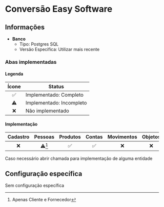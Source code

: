 # Conversão Easy Software  
## Informações  
- **Banco**  
    - Tipo: Postgres SQL  
    - Versão Especifica: Utilizar mais recente  


### Abas implementadas

#### Legenda

| Ícone | Status                   |
| :-----: | ------------------------ |
| ✅    | Implementado: Completo   |
| ⚠️    | Implementado: Incompleto |
| ❌    | Não implementado         |
  
#### Implementação

| Cadastro | Pessoas | Produtos | Contas | Movimentos | Objetos |
| :------: | :-----: | :------: | :----: | :--------: | :-----: |
|    ❌     | ⚠️[^1]  |    ✅     |   ✅    |     ❌      |    ❌    |


[^1]: Apenas Cliente e Fornecedor 

Caso necessário abrir chamada para implementação de alguma entidade

## Configuração específica  
Sem configuração específica